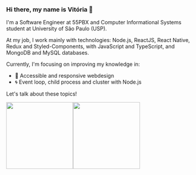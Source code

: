 ### Hi there, my name is Vitória 👋

I'm a Software Engineer at 55PBX and Computer Informational Systems student at University of São Paulo (USP).

At my job, I work mainly with technologies: Node.js, ReactJS, React Native, Redux and Styled-Components, with JavaScript and TypeScript, and MongoDB and MySQL databases.

Currently, I'm focusing on improving my knowledge in:
  - 🎨 Accessible and responsive webdesign
  - 🌀 Event loop, child process and cluster with Node.js

Let's talk about these topics!



<div style='display: flex'>
  <img height="180em" src="https://github-readme-stats.vercel.app/api?username=stoneparker&show_icons=true&theme=dracula&include_all_commits=true&count_private=true"/>
  <img height="180em" src="https://github-readme-stats.vercel.app/api/top-langs/?username=stoneparker&layout=compact&theme=dracula&count_private=true&include_all_commits=true"/>
</div>

<!--
**stoneparker/stoneparker** is a ✨ _special_ ✨ repository because its `README.md` (this file) appears on your GitHub profile.

- 🌱 I’m currently learning Next.js, Node.js and Framer Motion 🤘
- 👯 I’m looking to collaborate on social projects
- 😄 Pronouns: she/her

Here are some ideas to get you started:

- 🔭 I’m currently working on ...
- 🌱 I’m currently learning React, React Native, Node.js, Java and web design, UI/UX.
- 👯 I’m looking to collaborate on ...
- 🤔 I’m looking for help with ...
- 💬 Ask me about ...
- 📫 How to reach me: ...
- 😄 Pronouns: ...
- ⚡ Fun fact: ...
-->
